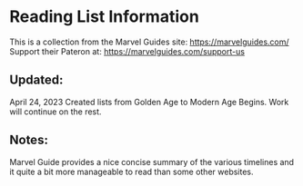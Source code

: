 # Reading List Information
This is a collection from the Marvel Guides site:
https://marvelguides.com/
Support their Pateron at: 
https://marvelguides.com/support-us

## Updated:
April 24, 2023
Created lists from Golden Age to Modern Age Begins. Work will continue on the rest.

## Notes:
Marvel Guide provides a nice concise summary of the various timelines and it quite a bit more manageable to read than some other websites.